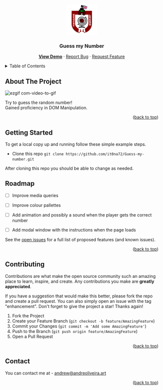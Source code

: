 <div align="center">
  <a href="https://it0na72.github.io/Guess-my-number/">
    <img src="logo.png" alt="Logo" width="100" height="100">
  </a>
<h3 align="center">Guess my Number</h3>

  <p align="center">
    <a href="https://it0na72.github.io/Guess-my-number/"><b>View Demo</b></a>
    ·
    <a href="https://github.com/it0na72/Guess-my-number/issues">Report Bug</a>
    ·
    <a href="https://github.com/it0na72/Guess-my-number/issues">Request Feature</a>
  </p>
</div>



<!-- TABLE OF CONTENTS -->
<details>
  <summary>Table of Contents</summary>
  <ol>
    <li>
      <a href="#about-the-project">About The Project</a>
    </li>
    <li>
      <a href="#getting-started">Getting Started</a>
    </li>
    <li><a href="#roadmap">Roadmap</a></li>
    <li><a href="#contributing">Contributing</a></li>
    <li><a href="#contact">Contact</a></li>
  </ol>
</details>



<!-- ABOUT THE PROJECT -->
## About The Project
![ezgif com-video-to-gif](https://github.com/it0na72/Guess-my-number/assets/56265972/8c880384-4e81-4d96-857b-04b931d9c795)

Try to guess the random number!<br>
Gained proficiency in DOM Manipulation.


<p align="right">(<a href="#readme-top">back to top</a>)</p>


<!-- GETTING STARTED -->
## Getting Started

To get a local copy up and running follow these simple example steps.
- Clone this repo
```git clone https://github.com/it0na72/Guess-my-number.git```

After cloning this repo you should be able to change as needed.

<!-- ROADMAP -->
## Roadmap

- [ ] Improve media queries
- [ ] Improve colour pallettes
- [ ] Add animation and possibly a sound when the player gets the correct number
- [ ] Add modal window with the instructions when the page loads 


See the [open issues](https://github.com/it0na72/Guess-my-number/issues) for a full list of proposed features (and known issues).

<p align="right">(<a href="#readme-top">back to top</a>)</p>


<!-- CONTRIBUTING -->
## Contributing

Contributions are what make the open source community such an amazing place to learn, inspire, and create. Any contributions you make are **greatly appreciated**.

If you have a suggestion that would make this better, please fork the repo and create a pull request. You can also simply open an issue with the tag "enhancement".
Don't forget to give the project a star! Thanks again!

1. Fork the Project
2. Create your Feature Branch (`git checkout -b feature/AmazingFeature`)
3. Commit your Changes (`git commit -m 'Add some AmazingFeature'`)
4. Push to the Branch (`git push origin feature/AmazingFeature`)
5. Open a Pull Request

<p align="right">(<a href="#readme-top">back to top</a>)</p>

<!-- CONTACT -->
## Contact

You can contact me at - andrew@andreoliveira.art

<p align="right">(<a href="#readme-top">back to top</a>)</p>
